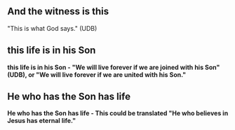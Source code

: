 ## And the witness is this ##

"This is what God says."  (UDB)

## this life is in his Son  ##

<b>this life is in his Son <b>- "We will live forever if we are joined with his Son" (UDB), or "We will live forever if we are united with his Son."

## He who has the Son has life  ##

<b>He who has the Son has life <b>- This could be translated "He who believes in Jesus has eternal life."